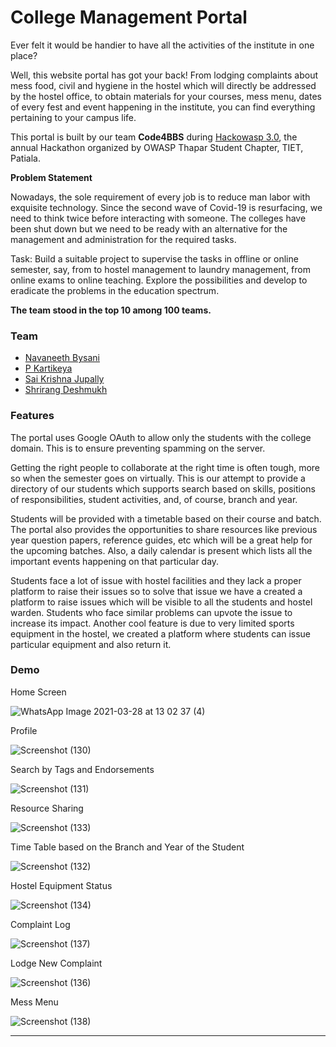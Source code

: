 # College Management Portal 



Ever felt it would be handier to have all the activities of the institute in one place? 

Well, this website portal has got your back! From lodging complaints about mess food, civil and hygiene in the hostel which will directly be addressed by the hostel office, to obtain materials for your courses, mess menu, dates of every fest and event happening in the institute, you can find everything pertaining to your campus life.

This portal is built by our team **Code4BBS**  during [Hackowasp 3.0](https://hackowasp.live/), the annual Hackathon organized by OWASP Thapar Student Chapter, TIET, Patiala.

**Problem Statement**

Nowadays, the sole requirement of every job is to reduce man labor with exquisite technology. Since the second wave of Covid-19 is resurfacing, we need to think twice before interacting with someone. The colleges have been shut down but we need to be ready with an alternative for the management and administration for the required tasks.

Task:
Build a suitable project to supervise the tasks in offline or online semester, say, from to hostel management to laundry management, from online exams to online teaching. Explore the possibilities and develop to eradicate the problems in the education spectrum.


**The team stood in the top 10 among 100 teams.**

<h3>Team</h3>

- [Navaneeth Bysani](https://www.linkedin.com/in/navaneeth-bysani-639b4219a/)
- [P Kartikeya](https://www.linkedin.com/in/kartikeya-pochampalli-29a0a319b/)
- [Sai Krishna Jupally](https://www.linkedin.com/in/sai-krishna-jupally-b7050177/)
- [Shrirang Deshmukh](https://www.linkedin.com/in/shrirang-deshmukh/)



<h3>Features</h3>

The portal uses Google OAuth to allow only the students with the college domain. This is to ensure preventing spamming on the server.

Getting the right people to collaborate at the right time is often tough, more so when the semester goes on virtually. 
This is our attempt to provide a directory of our students which supports search based on skills, positions of responsibilities, student activities, and, of course, branch and year. 

Students will be provided with a timetable based on their course and batch. The portal also provides the opportunities to share resources like previous year question papers, reference guides, etc which will be a great help for the upcoming batches. Also, a daily calendar is present which lists all the important events happening on that particular day.

Students face a lot of issue with hostel facilities and they lack a proper platform to raise their issues so to solve that issue we have a created a platform to raise issues which will be visible to all the students and hostel warden. Students who face similar problems can upvote the issue to increase its impact. Another cool feature is due to very limited sports equipment in the hostel, we created a platform where students can issue particular equipment and also return it.
<br/>

<h3>Demo</h3>

Home Screen


![WhatsApp Image 2021-03-28 at 13 02 37 (4)](https://user-images.githubusercontent.com/64681029/114533640-bbbb9a80-9c6b-11eb-8147-4d4cc1de4bec.jpeg)

Profile


![Screenshot (130)](https://user-images.githubusercontent.com/64681029/114535462-b5c6b900-9c6d-11eb-819b-3dcb3ddc3225.png)


Search by Tags and Endorsements


![Screenshot (131)](https://user-images.githubusercontent.com/64681029/114535478-bc553080-9c6d-11eb-8b31-22d4c6e6bed1.png)

Resource Sharing


![Screenshot (133)](https://user-images.githubusercontent.com/64681029/114535534-cb3be300-9c6d-11eb-8630-bf87ab4ea93f.png)

Time Table based on the Branch and Year of the Student


![Screenshot (132)](https://user-images.githubusercontent.com/64681029/114535597-d7c03b80-9c6d-11eb-81ef-ff80bb66a9b4.png)

Hostel Equipment Status


![Screenshot (134)](https://user-images.githubusercontent.com/64681029/114535637-e1e23a00-9c6d-11eb-82d7-35e7bbcadeae.png)

Complaint Log


![Screenshot (137)](https://user-images.githubusercontent.com/64681029/114535667-eb6ba200-9c6d-11eb-89ce-94caf14e769e.png)

Lodge New Complaint


![Screenshot (136)](https://user-images.githubusercontent.com/64681029/114535724-f9b9be00-9c6d-11eb-9e87-41173732ef6f.png)

Mess Menu


![Screenshot (138)](https://user-images.githubusercontent.com/64681029/114535745-ff170880-9c6d-11eb-876d-d115cc9d1276.png)

<hr/>


